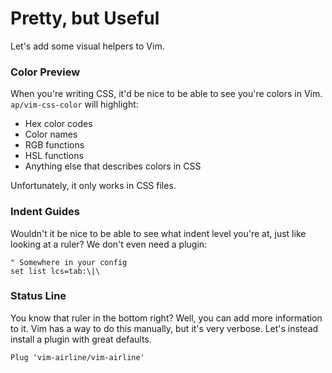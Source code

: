 # Pretty, but Useful

Let's add some visual helpers to Vim.

### Color Preview

When you're writing CSS, it'd be nice to be able to see you're colors in
Vim. `ap/vim-css-color` will highlight:
- Hex color codes
- Color names
- RGB functions
- HSL functions
- Anything else that describes colors in CSS

Unfortunately, it only works in CSS files.

<!-- TODO: Add color preview example -->

### Indent Guides

Wouldn't it be nice to be able to see what indent level you're at, just like
looking at a ruler? We don't even need a plugin:

```vim
" Somewhere in your config
set list lcs=tab:\|\
```

### Status Line

You know that ruler in the bottom right? Well, you can add more information to
it. Vim has a way to do this manually, but it's very verbose. Let's instead
install a plugin with great defaults.

```vim
Plug 'vim-airline/vim-airline'
```

<!-- TODO: Add diagram of status line information. -->
